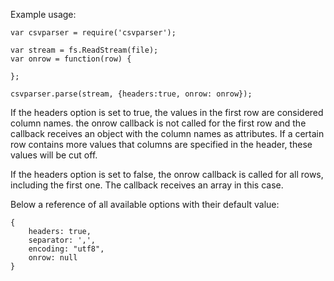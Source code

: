 Example usage:

    var csvparser = require('csvparser');

    var stream = fs.ReadStream(file);
    var onrow = function(row) {
    
    };
    
    csvparser.parse(stream, {headers:true, onrow: onrow});
    
If the headers option is set to true, the values in the first row are considered column names.
the onrow callback is not called for the first row and 
the callback receives an object with the column names as attributes.
If a certain row contains more values that columns are specified in the header, these values will be cut off.

If the headers option is set to false, the onrow callback is called for all rows, including the first one.
The callback receives an array in this case.

Below a reference of all available options with their default value:

    {
    	headers: true,
    	separator: ',',
    	encoding: "utf8",
    	onrow: null
    }